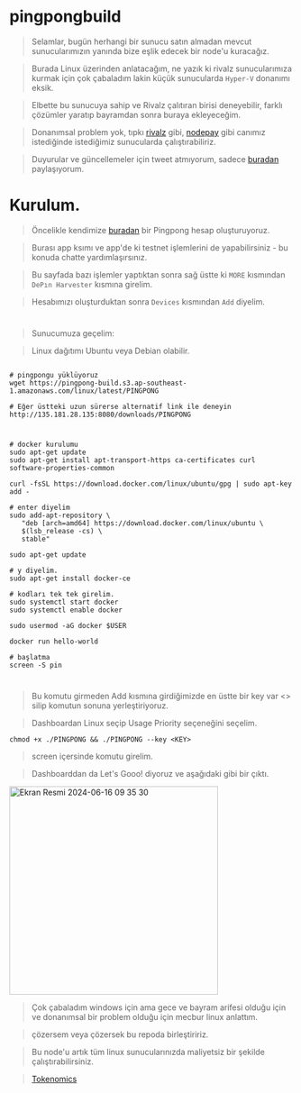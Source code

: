 # pingpongbuild

> Selamlar, bugün herhangi bir sunucu satın almadan mevcut sunucularımızın yanında bize eşlik edecek bir node'u kuracağız.

> Burada Linux üzerinden anlatacağım, ne yazık ki rivalz sunucularımıza kurmak için çok çabaladım lakin küçük sunucularda `Hyper-V` donanımı eksik.

> Elbette bu sunucuya sahip ve Rivalz çalıtıran birisi deneyebilir, farklı çözümler yaratıp bayramdan sonra buraya ekleyeceğim.

> Donanımsal problem yok, tıpkı [rivalz](https://github.com/ruesandora/Rivalz) gibi, [nodepay](https://github.com/ruesandora/Rivalz/blob/main/nodepay.md) gibi canımız istediğinde istediğimiz sunucularda çalıştırabiliriz.

> Duyurular ve güncellemeler için tweet atmıyorum, sadece [buradan](https://t.me/RuesAnnouncement) paylaşıyorum.

# Kurulum.

> Öncelikle kendimize [buradan](https://app.pingpong.build/points?invite_code=BN8zbEnS) bir Pingpong hesap oluşturuyoruz.

> Burası app ksımı ve app'de ki testnet işlemlerini de yapabilirsiniz - bu konuda chatte yardımlaşırsınız.

> Bu sayfada bazı işlemler yaptıktan sonra sağ üstte ki `MORE` kısmından `DePın Harvester` kısmına girelim.

> Hesabımızı oluşturduktan sonra `Devices` kısmından `Add` diyelim.

#

> Sunucumuza geçelim:

> Linux dağıtımı Ubuntu veya Debian olabilir.

```console

# pingpongu yüklüyoruz
wget https://pingpong-build.s3.ap-southeast-1.amazonaws.com/linux/latest/PINGPONG

# Eğer üstteki uzun sürerse alternatif link ile deneyin
http://135.181.28.135:8080/downloads/PINGPONG
```

#

```console
# docker kurulumu
sudo apt-get update
sudo apt-get install apt-transport-https ca-certificates curl software-properties-common

curl -fsSL https://download.docker.com/linux/ubuntu/gpg | sudo apt-key add -

# enter diyelim
sudo add-apt-repository \
   "deb [arch=amd64] https://download.docker.com/linux/ubuntu \
   $(lsb_release -cs) \
   stable"

sudo apt-get update

# y diyelim.
sudo apt-get install docker-ce

# kodları tek tek girelim.
sudo systemctl start docker
sudo systemctl enable docker

sudo usermod -aG docker $USER

docker run hello-world
```

```console
# başlatma
screen -S pin
```
#

> Bu komutu girmeden Add kısmına girdiğimizde en üstte bir key var <> silip komutun sonuna yerleştiriyoruz.

> Dashboardan Linux seçip Usage Priority seçeneğini seçelim.

```console
chmod +x ./PINGPONG && ./PINGPONG --key <KEY>
```

> screen içersinde komutu girelim.

> Dashboarddan da Let's Gooo! diyoruz ve aşağıdaki gibi bir çıktı.


<img width="370" alt="Ekran Resmi 2024-06-16 09 35 30" src="https://github.com/ruesandora/pingpongbuild/assets/101149671/5da1b540-1e67-4534-8059-0a30a49f646f">

> Çok çabaladım windows için ama gece ve bayram arifesi olduğu için ve donanımsal bir problem olduğu için mecbur linux anlattım.

> çözersem veya çözersek bu repoda birleştiririz.

> Bu node'u artık tüm linux sunucularınızda maliyetsiz bir şekilde çalıştırabilirsiniz.

> [Tokenomics](https://pingpong.discourse.group/t/pingpong-tokenomics-design-proposal-v0-1-0/21)
